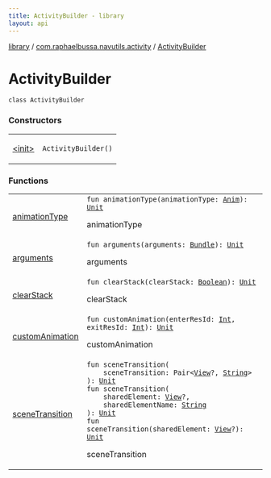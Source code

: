 ```yaml
---
title: ActivityBuilder - library
layout: api
---
```


<div class='api-docs-breadcrumbs'><a href="../../index.html">library</a> / <a href="../index.html">com.raphaelbussa.navutils.activity</a> / <a href="./index.html">ActivityBuilder</a></div>

# ActivityBuilder

<div class="signature"><code><span class="keyword">class </span><span class="identifier">ActivityBuilder</span></code></div>

### Constructors

<table class="api-docs-table">
<tbody>
<tr>
<td markdown="1">

<a href="-init-.html">&lt;init&gt;</a>


</td>
<td markdown="1">
<div class="signature"><code><span class="identifier">ActivityBuilder</span><span class="symbol">(</span><span class="symbol">)</span></code></div>

</td>
</tr>
</tbody>
</table>

### Functions

<table class="api-docs-table">
<tbody>
<tr>
<td markdown="1">

<a href="animation-type.html">animationType</a>


</td>
<td markdown="1">
<div class="signature"><code><span class="keyword">fun </span><span class="identifier">animationType</span><span class="symbol">(</span><span class="parameterName" id="com.raphaelbussa.navutils.activity.ActivityBuilder$animationType(com.raphaelbussa.navutils.NavUtils.Anim)/animationType">animationType</span><span class="symbol">:</span>&nbsp;<a href="../../com.raphaelbussa.navutils/-nav-utils/-anim/index.html"><span class="identifier">Anim</span></a><span class="symbol">)</span><span class="symbol">: </span><a href="https://kotlinlang.org/api/latest/jvm/stdlib/kotlin/-unit/index.html"><span class="identifier">Unit</span></a></code></div>

animationType


</td>
</tr>
<tr>
<td markdown="1">

<a href="arguments.html">arguments</a>


</td>
<td markdown="1">
<div class="signature"><code><span class="keyword">fun </span><span class="identifier">arguments</span><span class="symbol">(</span><span class="parameterName" id="com.raphaelbussa.navutils.activity.ActivityBuilder$arguments(android.os.Bundle)/arguments">arguments</span><span class="symbol">:</span>&nbsp;<a href="https://developer.android.com/reference/android/os/Bundle.html"><span class="identifier">Bundle</span></a><span class="symbol">)</span><span class="symbol">: </span><a href="https://kotlinlang.org/api/latest/jvm/stdlib/kotlin/-unit/index.html"><span class="identifier">Unit</span></a></code></div>

arguments


</td>
</tr>
<tr>
<td markdown="1">

<a href="clear-stack.html">clearStack</a>


</td>
<td markdown="1">
<div class="signature"><code><span class="keyword">fun </span><span class="identifier">clearStack</span><span class="symbol">(</span><span class="parameterName" id="com.raphaelbussa.navutils.activity.ActivityBuilder$clearStack(kotlin.Boolean)/clearStack">clearStack</span><span class="symbol">:</span>&nbsp;<a href="https://kotlinlang.org/api/latest/jvm/stdlib/kotlin/-boolean/index.html"><span class="identifier">Boolean</span></a><span class="symbol">)</span><span class="symbol">: </span><a href="https://kotlinlang.org/api/latest/jvm/stdlib/kotlin/-unit/index.html"><span class="identifier">Unit</span></a></code></div>

clearStack


</td>
</tr>
<tr>
<td markdown="1">

<a href="custom-animation.html">customAnimation</a>


</td>
<td markdown="1">
<div class="signature"><code><span class="keyword">fun </span><span class="identifier">customAnimation</span><span class="symbol">(</span><span class="parameterName" id="com.raphaelbussa.navutils.activity.ActivityBuilder$customAnimation(kotlin.Int, kotlin.Int)/enterResId">enterResId</span><span class="symbol">:</span>&nbsp;<a href="https://kotlinlang.org/api/latest/jvm/stdlib/kotlin/-int/index.html"><span class="identifier">Int</span></a><span class="symbol">, </span><span class="parameterName" id="com.raphaelbussa.navutils.activity.ActivityBuilder$customAnimation(kotlin.Int, kotlin.Int)/exitResId">exitResId</span><span class="symbol">:</span>&nbsp;<a href="https://kotlinlang.org/api/latest/jvm/stdlib/kotlin/-int/index.html"><span class="identifier">Int</span></a><span class="symbol">)</span><span class="symbol">: </span><a href="https://kotlinlang.org/api/latest/jvm/stdlib/kotlin/-unit/index.html"><span class="identifier">Unit</span></a></code></div>

customAnimation


</td>
</tr>
<tr>
<td markdown="1">

<a href="scene-transition.html">sceneTransition</a>


</td>
<td markdown="1">
<div class="signature"><code><span class="keyword">fun </span><span class="identifier">sceneTransition</span><span class="symbol">(</span><br/>&nbsp;&nbsp;&nbsp;&nbsp;<span class="parameterName" id="com.raphaelbussa.navutils.activity.ActivityBuilder$sceneTransition(androidx.core.util.Pair((android.view.View, kotlin.String)))/sceneTransition">sceneTransition</span><span class="symbol">:</span>&nbsp;<span class="identifier">Pair</span><span class="symbol">&lt;</span><a href="https://developer.android.com/reference/android/view/View.html"><span class="identifier">View</span></a><span class="symbol">?</span><span class="symbol">,</span>&nbsp;<a href="https://kotlinlang.org/api/latest/jvm/stdlib/kotlin/-string/index.html"><span class="identifier">String</span></a><span class="symbol">&gt;</span><br/><span class="symbol">)</span><span class="symbol">: </span><a href="https://kotlinlang.org/api/latest/jvm/stdlib/kotlin/-unit/index.html"><span class="identifier">Unit</span></a></code></div>

<div class="signature"><code><span class="keyword">fun </span><span class="identifier">sceneTransition</span><span class="symbol">(</span><br/>&nbsp;&nbsp;&nbsp;&nbsp;<span class="parameterName" id="com.raphaelbussa.navutils.activity.ActivityBuilder$sceneTransition(android.view.View, kotlin.String)/sharedElement">sharedElement</span><span class="symbol">:</span>&nbsp;<a href="https://developer.android.com/reference/android/view/View.html"><span class="identifier">View</span></a><span class="symbol">?</span><span class="symbol">, </span><br/>&nbsp;&nbsp;&nbsp;&nbsp;<span class="parameterName" id="com.raphaelbussa.navutils.activity.ActivityBuilder$sceneTransition(android.view.View, kotlin.String)/sharedElementName">sharedElementName</span><span class="symbol">:</span>&nbsp;<a href="https://kotlinlang.org/api/latest/jvm/stdlib/kotlin/-string/index.html"><span class="identifier">String</span></a><br/><span class="symbol">)</span><span class="symbol">: </span><a href="https://kotlinlang.org/api/latest/jvm/stdlib/kotlin/-unit/index.html"><span class="identifier">Unit</span></a></code></div>

<div class="signature"><code><span class="keyword">fun </span><span class="identifier">sceneTransition</span><span class="symbol">(</span><span class="parameterName" id="com.raphaelbussa.navutils.activity.ActivityBuilder$sceneTransition(android.view.View)/sharedElement">sharedElement</span><span class="symbol">:</span>&nbsp;<a href="https://developer.android.com/reference/android/view/View.html"><span class="identifier">View</span></a><span class="symbol">?</span><span class="symbol">)</span><span class="symbol">: </span><a href="https://kotlinlang.org/api/latest/jvm/stdlib/kotlin/-unit/index.html"><span class="identifier">Unit</span></a></code></div>

sceneTransition


</td>
</tr>
</tbody>
</table>
